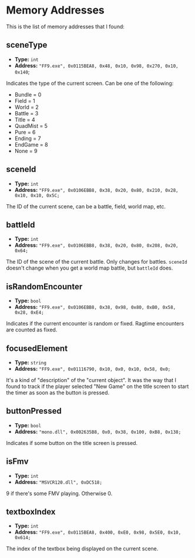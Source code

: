 # Memory Addresses

This is the list of memory addresses that I found:

## sceneType

- **Type:** `int`
- **Address:** `"FF9.exe", 0x0115BEA8, 0x48, 0x10, 0x98, 0x270, 0x10, 0x140`;

Indicates the type of the current screen. Can be one of the following:

- Bundle = 0
- Field = 1
- World = 2
- Battle = 3
- Title = 4
- QuadMist = 5
- Pure = 6
- Ending = 7
- EndGame = 8
- None = 9

## sceneId

- **Type:** `int`
- **Address:** `"FF9.exe", 0x0106EBB8, 0x38, 0x20, 0x80, 0x210, 0x28, 0x10, 0x10, 0x5C;`

The ID of the current scene, can be a battle, field, world map, etc.

## battleId

- **Type:** `int`
- **Address:** `"FF9.exe", 0x0106EBB8, 0x38, 0x20, 0x80, 0x208, 0x20, 0x64;`

The ID of the scene of the current battle. Only changes for battles. `sceneId` doesn't change when you get a world map battle, but `battleId` does.

## isRandomEncounter

- **Type:** `bool`
- **Address:** `"FF9.exe", 0x0106EBB8, 0x38, 0x98, 0x80, 0xB0, 0x58, 0x28, 0xE4;`

Indicates if the current encounter is random or fixed. Ragtime encounters are counted as fixed.

## focusedElement

- **Type:** `string`
- **Address:** `"FF9.exe", 0x01116790, 0x10, 0x0, 0x10, 0x58, 0x0;`

It's a kind of "description" of the "current object". It was the way that I found to track if the player selected "New Game" on the title screen to start the timer as soon as the button is pressed.

## buttonPressed

- **Type:** `bool`
- **Address:** `"mono.dll", 0x002635B8, 0x0, 0x38, 0x100, 0xB8, 0x138;`

Indicates if some button on the title screen is pressed.

## isFmv

- **Type:** `int`
- **Address:** `"MSVCR120.dll", 0xDC518;`

9 if there's some FMV playing. Otherwise 0.

## textboxIndex

- **Type:** `int`
- **Address:** `"FF9.exe", 0x0115BEA8, 0x400, 0xE0, 0x98, 0x5E0, 0x10, 0x614;`

The index of the textbox being displayed on the current scene.
